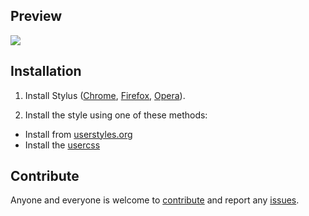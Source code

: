 ## Preview
![](https://userstyles.org/style_screenshots/162801_after.jpeg?r=1534889879)

## Installation
1. Install Stylus ([Chrome](https://chrome.google.com/webstore/detail/stylus/clngdbkpkpeebahjckkjfobafhncgmne), [Firefox](https://addons.mozilla.org/en-US/firefox/addon/styl-us/), [Opera](https://addons.opera.com/en-gb/extensions/details/stylus/)).

1. Install the style using one of these methods:<br>
* Install from [userstyles.org](https://userstyles.org/styles/162801)
* Install the [usercss](https://github.com/VChet/Telegram-Vanilla-Dark/raw/master/telegram-vanilla-dark.user.css)

## Contribute
Anyone and everyone is welcome to [contribute](https://github.com/VChet/Telegram-Vanilla-Dark/pulls) and report any [issues](https://github.com/VChet/Telegram-Vanilla-Dark/issues).

